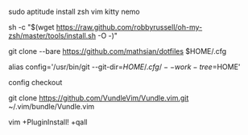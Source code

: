 sudo aptitude install zsh vim kitty nemo

sh -c "$(wget https://raw.github.com/robbyrussell/oh-my-zsh/master/tools/install.sh -O -)"

git clone --bare https://github.com/mathsian/dotfiles $HOME/.cfg

alias config='/usr/bin/git --git-dir=$HOME/.cfg/ --work-tree=$HOME'

config checkout

git clone https://github.com/VundleVim/Vundle.vim.git ~/.vim/bundle/Vundle.vim

vim +PluginInstall! +qall
